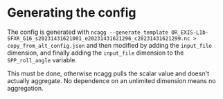 # Generating the config

The config is generated with `ncagg --generate_template OR_EXIS-L1b-SFXR_G16_s20231431621001_e20231431621296_c20231431621299.nc > copy_from_alt_config.json`
and then modified by adding the `input_file` dimension, and finally adding the `input_file`
dimension to the `SPP_roll_angle` variable.

This must be done, otherwise ncagg pulls the scalar value and doesn't actually aggregate. No
dependence on an unlimited dimension means no aggregation.

